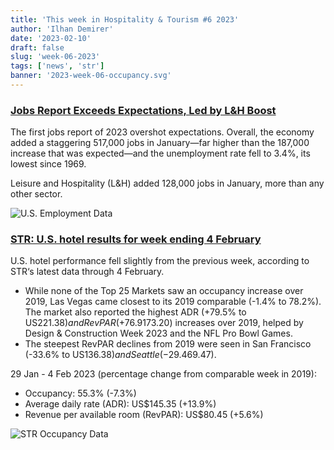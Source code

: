 ```yaml
---
title: 'This week in Hospitality & Tourism #6 2023'
author: 'Ilhan Demirer'
date: '2023-02-10'
draft: false
slug: 'week-06-2023'
tags: ['news', 'str']
banner: '2023-week-06-occupancy.svg'
---
```


### [Jobs Report Exceeds Expectations, Led by L&H Boost](https://www.hospitalitynet.org/opinion/4114887.html)

The first jobs report of 2023 overshot expectations. Overall, the economy added a staggering 517,000 jobs in January—far higher than the 187,000 increase that was expected—and the unemployment rate fell to 3.4%, its lowest since 1969.

Leisure and Hospitality (L&H) added 128,000 jobs in January, more than any other sector.

![U.S. Employment Data](/images/blogimages/2023-week-06-employment.svg)

### [STR: U.S. hotel results for week ending 4 February](https://str.com/press-release/str-us-hotel-results-week-ending-4-february)

U.S. hotel performance fell slightly from the previous week, according to STR‘s latest data through 4 February.

- While none of the Top 25 Markets saw an occupancy increase over 2019, Las Vegas came closest to its 2019 comparable (-1.4% to 78.2%). The market also reported the highest ADR (+79.5% to US$221.38) and RevPAR (+76.9% to US$173.20) increases over 2019, helped by Design & Construction Week 2023 and the NFL Pro Bowl Games.
- The steepest RevPAR declines from 2019 were seen in San Francisco (-33.6% to US$136.38) and Seattle (-29.4% to US$69.47).

29 Jan - 4 Feb 2023 (percentage change from comparable week in 2019):

- Occupancy: 55.3% (-7.3%)
- Average daily rate (ADR): US$145.35 (+13.9%)
- Revenue per available room (RevPAR): US$80.45 (+5.6%)

![STR Occupancy Data](/images/blogimages/2023-week-06-occupancy.svg)
